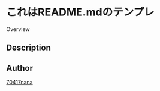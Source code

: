 これはREADME.mdのテンプレ
====

Overview

## Description

## Author

[70417nana](https://github.com/70417nana)
